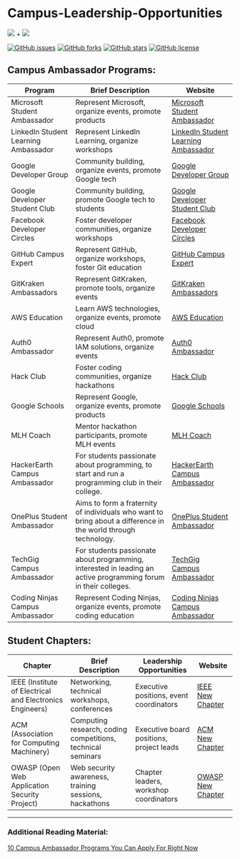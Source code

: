 # Campus-Leadership-Opportunities

![](https://img.shields.io/badge/%20-Campus%20Ambassador%20Programmes-blueviolet.svg) + ![](https://img.shields.io/badge/%20-Student%20Chapters-blueviolet.svg)

[![GitHub issues](https://img.shields.io/github/issues/Vikranth3140/Campus-Leadership-Opportunities.svg)](https://github.com/Vikranth3140/Campus-Leadership-Opportunities/issues)
[![GitHub forks](https://img.shields.io/github/forks/Vikranth3140/Campus-Leadership-Opportunities.svg)](https://github.com/Vikranth3140/Campus-Leadership-Opportunities/network)
[![GitHub stars](https://img.shields.io/github/stars/Vikranth3140/Campus-Leadership-Opportunities.svg)](https://github.com/Vikranth3140/Campus-Leadership-Opportunities/stargazers)
[![GitHub license](https://img.shields.io/github/license/Vikranth3140/Campus-Leadership-Opportunities.svg)](https://github.com/Vikranth3140/Campus-Leadership-Opportunities/blob/master/LICENSE)


## Campus Ambassador Programs:

| Program                                      | Brief Description                                                                                                   | Website                                                             |
|----------------------------------------------|---------------------------------------------------------------------------------------------------------------------|---------------------------------------------------------------------|
| Microsoft Student Ambassador                 | Represent Microsoft, organize events, promote products                                                            | [Microsoft Student Ambassador](https://studentambassadors.microsoft.com/)   |
| LinkedIn Student Learning Ambassador        | Represent LinkedIn Learning, organize workshops                                                                    | [LinkedIn Student Learning Ambassador](<https://www.linkedin.com/learning/instructors/become-a-student-ambassador>) |
| Google Developer Group                      | Community building, organize events, promote Google tech                                                          | [Google Developer Group](https://developers.google.com/groups/)          |
| Google Developer Student Club               | Community building, promote Google tech to students                                                                | [Google Developer Student Club](https://developers.google.com/community/dsc) |
| Facebook Developer Circles                  | Foster developer communities, organize workshops                                                                   | [Facebook Developer Circles](https://developers.facebook.com/developercircles/) |
| GitHub Campus Expert                       | Represent GitHub, organize workshops, foster Git education                                                        | [GitHub Campus Expert](https://education.github.com/experts)           |
| GitKraken Ambassadors                       | Represent GitKraken, promote tools, organize events                                                                | [GitKraken Ambassadors](https://www.gitkraken.com/ambassadors)          |
| AWS Education                                | Learn AWS technologies, organize events, promote cloud                                                            | [AWS Education](https://aws.amazon.com/education/)                    |
| Auth0 Ambassador                            | Represent Auth0, promote IAM solutions, organize events                                                            | [Auth0 Ambassador](https://auth0.com/ambassadors/)                      |
| Hack Club                                    | Foster coding communities, organize hackathons                                                                    | [Hack Club](https://hackclub.com/)                                    |
| Google Schools                               | Represent Google, organize events, promote products                                                               | [Google Schools](https://edu.google.com/schools-and-universities/)        |
| MLH Coach                                   | Mentor hackathon participants, promote MLH events                                                                 | [MLH Coach](https://coach.mlh.io/)                                       |
| HackerEarth Campus Ambassador               | For students passionate about programming, to start and run a programming club in their college.                  | [HackerEarth Campus Ambassador](https://www.hackerearth.com/campus-ambassador-program/) |
| OnePlus Student Ambassador                  | Aims to form a fraternity of individuals who want to bring about a difference in the world through technology.      | [OnePlus Student Ambassador](https://www.oneplus.in/campus)    |
| TechGig Campus Ambassador                   | For students passionate about programming, interested in leading an active programming forum in their colleges.    | [TechGig Campus Ambassador](https://www.techgig.com/campus-ambassador) |
| Coding Ninjas Campus Ambassador             | Represent Coding Ninjas, organize events, promote coding education                                                | [Coding Ninjas Campus Ambassador](https://www.codingninjas.com/blog/2017/07/13/be-the-ninja-ambassador-in-your-campus/) |


## Student Chapters:

| Chapter                                      | Brief Description                                                                                     | Leadership Opportunities                  | Website                              |
|----------------------------------------------|-------------------------------------------------------------------------------------------------------|------------------------------------------|-------------------------------------------------|
| IEEE (Institute of Electrical and Electronics Engineers) | Networking, technical workshops, conferences                                                 | Executive positions, event coordinators | [IEEE New Chapter](https://mga.ieee.org/resources/44-operations/geographic-unit-resources/chapters/183-how-to-create-a-new-ieee-chapter) |
| ACM (Association for Computing Machinery)              | Computing research, coding competitions, technical seminars                                    | Executive board positions, project leads | [ACM New Chapter](https://www.acm.org/chapters/start-chapter)  |
| OWASP (Open Web Application Security Project)         | Web security awareness, training sessions, hackathons                                           | Chapter leaders, workshop coordinators  | [OWASP New Chapter](https://owasporg.atlassian.net/servicedesk/customer/portal/8/group/20/create/109) |

---

### Additional Reading Material:
[10 Campus Ambassador Programs You Can Apply For Right Now](https://buildwithmalik.medium.com/10-campus-ambassador-programs-you-can-apply-for-right-now-a76acc886653)